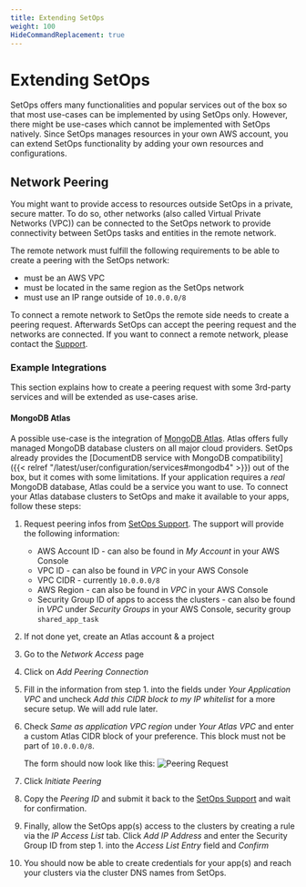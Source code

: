 ```yaml
---
title: Extending SetOps
weight: 100
HideCommandReplacement: true
---
```


# Extending SetOps

SetOps offers many functionalities and popular services out of the box so that most use-cases can be implemented by using SetOps only. However, there might be use-cases which cannot be implemented with SetOps natively. Since SetOps manages resources in your own AWS account, you can extend SetOps functionality by adding your own resources and configurations.

## Network Peering

You might want to provide access to resources outside SetOps in a private, secure matter. To do so, other networks (also called Virtual Private Networks (VPC)) can be connected to the SetOps network to provide connectivity between SetOps tasks and entities in the remote network.

The remote network must fulfill the following requirements to be able to create a peering with the SetOps network:
* must be an AWS VPC
* must be located in the same region as the SetOps network
* must use an IP range outside of `10.0.0.0/8`

To connect a remote network to SetOps the remote side needs to create a peering request. Afterwards SetOps can accept the peering request and the networks are connected. If you want to connect a remote network, please contact the [Support](mailto://support@setops.co).

### Example Integrations

This section explains how to create a peering request with some 3rd-party services and will be extended as use-cases arise.

#### MongoDB Atlas

A possible use-case is the integration of [MongoDB Atlas](https://www.mongodb.com/cloud/atlas). Atlas offers fully managed MongoDB database clusters on all major cloud providers. SetOps already provides the [DocumentDB service with MongoDB compatibility]({{< relref "/latest/user/configuration/services#mongodb4" >}}) out of the box, but it comes with some limitations. If your application requires a *real* MongoDB database, Atlas could be a service you want to use. To connect your Atlas database clusters to SetOps and make it available to your apps, follow these steps:

1. Request peering infos from [SetOps Support](mailto://support@setops.co). The support will provide the following information:
    * AWS Account ID - can also be found in *My Account* in your AWS Console
    * VPC ID - can also be found in *VPC* in your AWS Console
    * VPC CIDR - currently `10.0.0.0/8`
    * AWS Region - can also be found in *VPC* in your AWS Console
    * Security Group ID of apps to access the clusters - can also be found in *VPC* under *Security Groups* in your AWS Console, security group `shared_app_task`
2. If not done yet, create an Atlas account & a project
3. Go to the *Network Access* page
4. Click on *Add Peering Connection*
5. Fill in the information from step 1. into the fields under *Your Application VPC* and uncheck *Add this CIDR block to my IP whitelist* for a more secure setup. We will add rule later.
6. Check *Same as application VPC region* under *Your Atlas VPC* and enter a custom Atlas CIDR block of your preference. This block must not be part of `10.0.0.0/8`.

    The form should now look like this:
    ![Peering Request](peering-request.jpg)

7. Click *Initiate Peering*
8. Copy the *Peering ID* and submit it back to the [SetOps Support](mailto://support@setops.co) and wait for confirmation.
9. Finally, allow the SetOps app(s) access to the clusters by creating a rule via the *IP Access List* tab. Click *Add IP Address* and enter the Security Group ID from step 1. into the *Access List Entry* field and *Confirm*
10. You should now be able to create credentials for your app(s) and reach your clusters via the cluster DNS names from SetOps.
